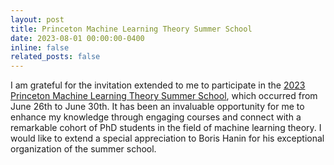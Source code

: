 ```yaml
---
layout: post
title: Princeton Machine Learning Theory Summer School
date: 2023-08-01 00:00:00-0400
inline: false
related_posts: false
---
```


I am grateful for the invitation extended to me to participate in the [2023 Princeton Machine Learning Theory Summer School](https://mlschool.princeton.edu/previous), which occurred from June 26th to June 30th. It has been an invaluable opportunity for me to enhance my knowledge through engaging courses and connect with a remarkable cohort of PhD students in the field of machine learning theory. I would like to extend a special appreciation to Boris Hanin for his exceptional organization of the summer school.